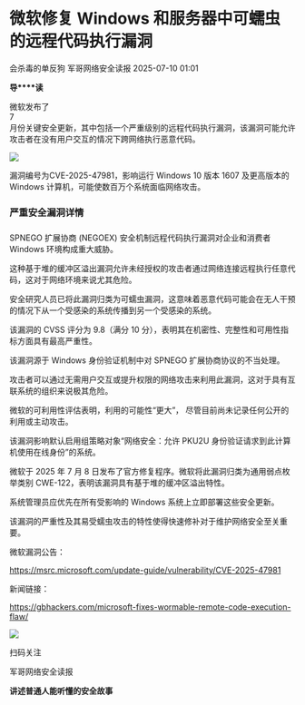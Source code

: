 #  微软修复 Windows 和服务器中可蠕虫的远程代码执行漏洞  
会杀毒的单反狗  军哥网络安全读报   2025-07-10 01:01  
  
**导****读**  
  
  
  
微软发布了  
7  
月份关键安全更新，其中包括一个严重级别的远程代码执行漏洞，该漏洞可能允许攻击者在没有用户交互的情况下跨网络执行恶意代码。  
  
![](https://mmbiz.qpic.cn/mmbiz_png/AnRWZJZfVaFJgxeo5hvrUX9OYPBYtpupDjHq4AdFbhIrXAEcclNCK66QH4zsUnOxLF2MnaKTth1Jp0ia19gbLYw/640?wx_fmt=png&from=appmsg "")  
  
  
漏洞编号为CVE-2025-47981，影响运行 Windows 10 版本 1607 及更高版本的 Windows 计算机，可能使数百万个系统面临网络攻击。  
  
### 严重安全漏洞详情  
###   
  
SPNEGO 扩展协商 (NEGOEX) 安全机制远程代码执行漏洞对企业和消费者 Windows 环境构成重大威胁。  
  
  
这种基于堆的缓冲区溢出漏洞允许未经授权的攻击者通过网络连接远程执行任意代码，这对于网络环境来说尤其危险。  
  
  
安全研究人员已将此漏洞归类为可蠕虫漏洞，这意味着恶意代码可能会在无人干预的情况下从一个受感染的系统传播到另一个受感染的系统。  
  
  
该漏洞的 CVSS 评分为 9.8（满分 10 分），表明其在机密性、完整性和可用性指标方面具有最高严重性。  
  
  
该漏洞源于 Windows 身份验证机制中对 SPNEGO 扩展协商协议的不当处理。  
  
  
攻击者可以通过无需用户交互或提升权限的网络攻击来利用此漏洞，这对于具有互联系统的组织来说极其危险。  
  
  
微软的可利用性评估表明，利用的可能性“更大”， 尽管目前尚未记录任何公开的利用或主动攻击。  
  
  
该漏洞影响默认启用组策略对象“网络安全：允许 PKU2U 身份验证请求到此计算机使用在线身份”的系统。  
  
  
微软于 2025 年 7 月 8 日发布了官方修复程序。微软将此漏洞归类为通用弱点枚举类别 CWE-122，表明该漏洞具有基于堆的缓冲区溢出特性。  
  
  
系统管理员应优先在所有受影响的 Windows 系统上立即部署这些安全更新。  
  
  
该漏洞的严重性及其易受蠕虫攻击的特性使得快速修补对于维护网络安全至关重要。  
  
  
微软漏洞公告：  
  
https://msrc.microsoft.com/update-guide/vulnerability/CVE-2025-47981  
  
  
新闻链接：  
  
https://gbhackers.com/microsoft-fixes-wormable-remote-code-execution-flaw/  
  
![](https://mmbiz.qpic.cn/mmbiz_jpg/AnRWZJZfVaGC3gsJClsh4Fia0icylyBEnBywibdbkrLLzmpibfdnf5wNYzEUq2GpzfedMKUjlLJQ4uwxAFWLzHhPFQ/640?wx_fmt=jpeg "")  
  
扫码关注  
  
军哥网络安全读报  
  
**讲述普通人能听懂的安全故事**  
  
  
